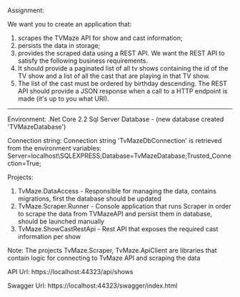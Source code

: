 Assignment:

We want you to create an application that:
1. scrapes the TVMaze API for show and cast information;
2. persists the data in storage;
3. provides the scraped data using a REST API.
We want the REST API to satisfy the following business requirements.
1. It should provide a paginated list of all tv shows containing the id of the TV show and a list of 
all the cast that are playing in that TV show.
2. The list of the cast must be ordered by birthday descending.
The REST API should provide a JSON response when a call to a HTTP endpoint is made (it's up to you 
what URI).

*********************************************

Environment:
  .Net Core 2.2
  Sql Server Database - (new database created 'TVMazeDatabase')
  
Connection string:
  Connection string 'TvMazeDbConnection' is retrieved from the environment variables:
  Server=localhost\SQLEXPRESS;Database=TvMazeDatabase;Trusted_Connection=True;  
  
Projects:
  1. TvMaze.DataAccess     -  Responsible for managing the data, contains migrations, first the database should be updated
  2. TvMaze.Scraper.Runner -  Console application that runs Scraper in order to scrape the data from TVMazeAPI and persist them in database, 
                              should be launched manually
  3. TvMaze.ShowCastRestApi - Rest API that exposes the required cast information per show
  
  Note: The projects TvMaze.Scraper, TvMaze.ApiClient are libraries that contain logic for connecting to TvMaze API and scraping the data      

API Url:
https://localhost:44323/api/shows

Swagger Url:
https://localhost:44323/swagger/index.html

  
  
